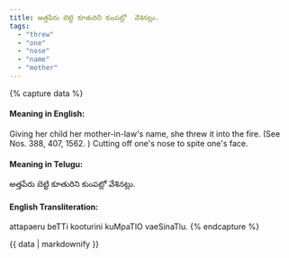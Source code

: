 ```yaml
---
title: అత్తపేరు బెట్టి కూతురిని కుంపట్లో  వేశినట్లు.
tags:
  - "threw"
  - "one"
  - "nose"
  - "name"
  - "mother"
---
```


{% capture data %}
#### Meaning in English:
Giving her child her mother-in-law's name, she threw it into the fire.
(See Nos. 388, 407, 1562. )
Cutting off one's nose to spite one's face.

#### Meaning in Telugu:
అత్తపేరు బెట్టి కూతురిని కుంపట్లో  వేశినట్లు.

#### English Transliteration:
attapaeru beTTi kooturini kuMpaTlO  vaeSinaTlu.
{% endcapture %}

<div class="notice">{{ data | markdownify }}</div>

